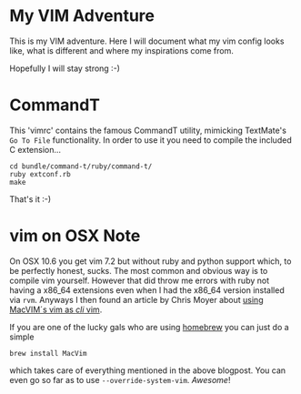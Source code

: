 My VIM Adventure
================

This is my VIM adventure. Here I will document what my vim config looks like,
what is different and where my inspirations come from.

Hopefully I will stay strong :-)

CommandT
========

This 'vimrc' contains the famous CommandT utility, mimicking TextMate's `Go To File` functionality. In order to use it you need to compile the included C extension...

    cd bundle/command-t/ruby/command-t/
    ruby extconf.rb
    make

That's it :-)

vim on OSX Note
===============

On OSX 10.6 you get vim 7.2 but without ruby and python support which, to be
perfectly honest, sucks. The most common and obvious way is to compile vim
yourself. However that did throw me errors with ruby not having a x86_64 
extensions even when I had the x86_64 version installed via `rvm`. Anyways
I then found an article by Chris Moyer about [using MacVIM´s vim 
as _cli_ vim](http://blog.coredumped.org/2010/01/osx-vim-and-python.html).

If you are one of the lucky gals who  are using
[homebrew](https://github.com/mxcl/homebrew) you can just do a simple

    brew install MacVim

which takes care of everything mentioned in the above blogpost. You can even
go so far as to use `--override-system-vim`. _Awesome_!

